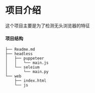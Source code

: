 # 项目介绍
这个项目主要是为了检测无头浏览器的特征



#### 项目结构
``` 
├── Readme.md
├── headless 
│   ├── puppeteer
│   │   └── main.js
│   └── seleium
│       └── main.py
└── web
    ├── index.html
    └── js
```